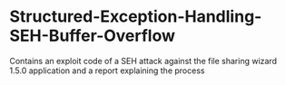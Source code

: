 # Structured-Exception-Handling-SEH-Buffer-Overflow
Contains an exploit code of a SEH attack against the file sharing wizard 1.5.0 application and a report explaining the process

